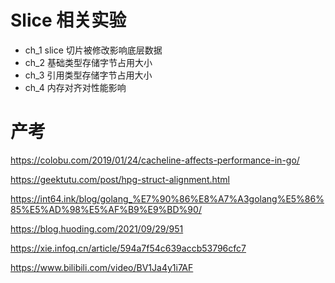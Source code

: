 # Slice 相关实验

- ch_1 slice 切片被修改影响底层数据
- ch_2 基础类型存储字节占用大小
- ch_3 引用类型存储字节占用大小
- ch_4 内存对齐对性能影响

# 产考
https://colobu.com/2019/01/24/cacheline-affects-performance-in-go/ 

https://geektutu.com/post/hpg-struct-alignment.html

https://int64.ink/blog/golang_%E7%90%86%E8%A7%A3golang%E5%86%85%E5%AD%98%E5%AF%B9%E9%BD%90/

https://blog.huoding.com/2021/09/29/951

https://xie.infoq.cn/article/594a7f54c639accb53796cfc7

https://www.bilibili.com/video/BV1Ja4y1i7AF
